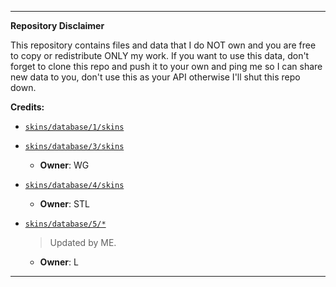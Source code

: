 
---

**Repository Disclaimer**

This repository contains files and data that I do NOT own and you are free to copy or redistribute ONLY my work.
If you want to use this data, don't forget to clone this repo and push it to your own and ping me so I can share new data to you, don't use this as your API otherwise I'll shut this repo down.

**Credits:**

- [`skins/database/1/skins`](skins/database/1/skins)
- [`skins/database/3/skins`](skins/database/3/skins)
  - **Owner**: WG

- [`skins/database/4/skins`](skins/database/4/skins)
  - **Owner**: STL
 
- [`skins/database/5/*`](skins/database/5/)
  > Updated by ME.
  - **Owner**: L

---

